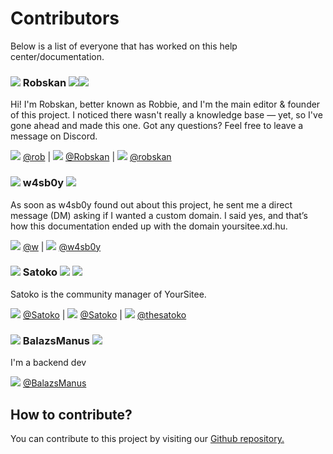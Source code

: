 # Contributors

Below is a list of everyone that has worked on this help center/documentation.

### <img src="../.gitbook/assets/contributors/robskan.png" data-size="line"> Robskan <img src="../.gitbook/assets/badges/projectLead.png"  data-size="line"><img src="../.gitbook/assets/badges/author.png"  data-size="line">

Hi! I'm Robskan, better known as Robbie, and I'm the main editor & founder of this project. I noticed there wasn't really a knowledge base — yet, so I've gone ahead and made this one. Got any questions? Feel free to leave a message on Discord.

<img src="../.gitbook/assets/socials/yoursitee.png" data-size="line"> <a href="https://yoursit.ee/rob" target="_blank" rel="noopener noreferrer">@rob</a> | <img src="../.gitbook/assets/socials/twitter.png"  data-size="line"> <a href="https://x.com/Robskan" target="_blank" rel="noopener noreferrer">@Robskan</a> | <img src="../.gitbook/assets/socials/discord.jpg"  data-size="line"> <a href="https://discord.com/users/791957021728702464" target="_blank" rel="noopener noreferrer">@robskan</a>

### <img src="../.gitbook/assets/contributors/w4sb0y.png" data-size="line"> w4sb0y <img src="../.gitbook/assets/badges/domainDonator.png"  data-size="line">

As soon as w4sb0y found out about this project, he sent me a direct message (DM) asking if I wanted a custom domain. I said yes, and that’s how this documentation ended up with the domain yoursitee.xd.hu.

<img src="../.gitbook/assets/socials/yoursitee.png" data-size="line"> [@w](https://yoursit.ee/w) | <img src="../.gitbook/assets/socials/discord.jpg"  data-size="line"> [@w4sb0y](https://discord.com/users/439709934142095360)

### <img src="../.gitbook/assets/contributors/satoko.png" data-size="line"> Satoko <img src="../.gitbook/assets/badges/yoursiteeStaff.png"  data-size="line"> <img src="../.gitbook/assets/badges/author.png"  data-size="line">

Satoko is the community manager of YourSitee.

<img src="../.gitbook/assets/socials/yoursitee.png" data-size="line"> [@Satoko](https://yoursit.ee/Satoko) | <img src="../.gitbook/assets/socials/twitter.png"  data-size="line"> [@Satoko](https://x.com/thesatoko) | <img src="../.gitbook/assets/socials/discord.jpg"  data-size="line"> [@thesatoko](https://discord.com/users/491973404434628617)

### <img src="../.gitbook/assets/contributors/balazsmanus.png" data-size="line"> BalazsManus <img src="../.gitbook/assets/badges/author.png"  data-size="line">

I'm a backend dev

<img src="../.gitbook/assets/socials/yoursitee.png" data-size="line"> [@BalazsManus](https://yoursit.ee/balazsmanus)

## How to contribute?

You can contribute to this project by visiting our [Github repository.](https://github.com/YourSitee-Help/docs)
